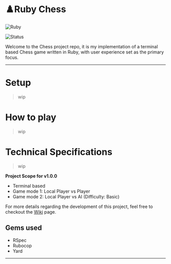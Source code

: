 # ♟️Ruby Chess 
![Ruby](https://img.shields.io/badge/ruby-%23CC342D.svg?style=for-the-badge&logo=ruby&logoColor=white)

![Status](https://img.shields.io/badge/Status-In_Development-cccc00)


Welcome to the Chess project repo, it is my implementation of a terminal based Chess game written in Ruby, with user experience set as the primary focus.

---

# Setup

> wip

# How to play

> wip

# Technical Specifications

> wip

**Project Scope for v1.0.0**
- Terminal based
- Game mode 1: Local Player vs Player
- Game mode 2: Local Player vs AI (Difficulty: Basic)

For more details regarding the development of this project, feel free to checkout the [Wiki](https://github.com/AncientNimbus/rb-chess/wiki) page.

## Gems used

- RSpec
- Rubocop
- Yard

---

